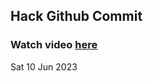
 ## Hack Github Commit 
 ### Watch video <a href="https://www.youtube.com">here</a> 
 Sat 10 Jun 2023 

